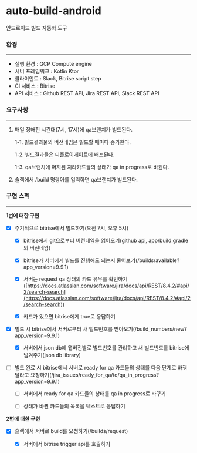 # auto-build-android
안드로이드 빌드 자동화 도구

### 환경
---
- 실행 환경 : GCP Compute engine
- 서버 프레임워크 : Kotlin Ktor
- 클라이언트 : Slack, Bitrise script step
- CI 서비스 : Bitrise
- API 서비스 : Github REST API, Jira REST API, Slack REST API


### 요구사항
---

1. 매일 정해진 시간대(7시, 17시)에 qa브랜치가 빌드된다.

    1-1. 빌드결과물의 버전네임은 빌드할 때마다 증가한다.

    1-2. 빌드결과물은 디플로이게이트에 배포된다.

    1-3. qa브랜치에 머지된 지라카드들의 상태가 qa in progress로 바뀐다.
   

2. 슬랙에서 /build 명령어를 입력하면 qa브랜치가 빌드된다.


### 구현 스펙
---

**1번에 대한 구현**

- [x]  주기적으로 bitrise에서 빌드하기(오전 7시, 오후 5시)

    - [x]  bitrise에서 git으로부터 버전네임을 읽어오기(github api, app/build.gradle의 버전네임)
    
    - [x]  bitrise가 서버에게 빌드를 진행해도 되는지 물어보기(/builds/available?app_version=9.9.1)
    
    - [x]  서버는 request qa 상태의 카드 유무를 확인하기([https://docs.atlassian.com/software/jira/docs/api/REST/8.4.2/#api/2/search-search](https://docs.atlassian.com/software/jira/docs/api/REST/8.4.2/#api/2/search-search))

    - [x]  카드가 있으면 bitrise에게 true로 응답하기

- [x]  빌드 시 bitrise에서 서버로부터 새 빌드번호를 받아오기(/build_numbers/new?app_version=9.9.1)

    - [x]  서버에서 json db에 앱버전별로 빌드번호를 관리하고 새 빌드번호를 bitrise에 넘겨주기(json db library)
    
- [ ]  빌드 완료 시 bitrise에서 서버로 ready for qa 카드들의 상태를 다음 단계로 바꿔달라고 요청하기(/jira_issues/ready_for_qa/to/qa_in_progress?app_version=9.9.1)

    - [ ]  서버에서 ready for qa 카드들의 상태를 qa in progress로 바꾸기
    
    - [ ]  상태가 바뀐 카드들의 목록을 텍스트로 응답하기

**2번에 대한 구현**

- [x]  슬랙에서 서버로 build를 요청하기(/builds/request)

    - [x]  서버에서 bitrise trigger api를 호출하기
